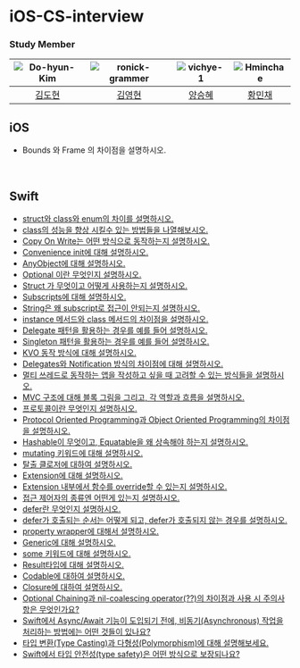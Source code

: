 # iOS-CS-interview


### Study Member

<div class="ios-developer">

| ![Do-hyun-Kim](https://avatars.githubusercontent.com/u/23008224?v=4) | ![ronick-grammer](https://avatars.githubusercontent.com/u/73280175?v=4) | ![vichye-1](https://avatars.githubusercontent.com/u/66904886?v=4) | ![Hminchae](https://avatars.githubusercontent.com/u/103357078?v=4) |
| :---------------------------------------------------------------------: | :-------------------------------------------------------------------: | :--------------------------------------------------------------------: | :-----------------------------------------------------------------: |
|               [김도현](https://github.com/Do-hyun-Kim)             |               [김영현](https://github.com/ronick-grammer)                |               [양승혜](https://github.com/vichye-1)               |                         [황민채](https://github.com/Hminchae)               |

</div>

## iOS
- Bounds 와 Frame 의 차이점을 설명하시오.






<br>

## Swift
- [struct와 class와 enum의 차이를 설명하시오.](https://github.com/Apple-CS-interview/iOS-CS-intervew/issues/1)
- [class의 성능을 향상 시킬수 있는 방법들을 나열해보시오.](https://github.com/Apple-CS-interview/iOS-CS-intervew/issues/2)
- [Copy On Write는 어떤 방식으로 동작하는지 설명하시오.](https://github.com/Apple-CS-interview/iOS-CS-intervew/issues/3)
- [Convenience init에 대해 설명하시오.](https://github.com/Apple-CS-interview/iOS-CS-intervew/issues/4)
- [AnyObject에 대해 설명하시오.](https://github.com/Apple-CS-interview/iOS-CS-intervew/issues/5)
- [Optional 이란 무엇인지 설명하시오.](https://github.com/Apple-CS-interview/iOS-CS-intervew/issues/6)
- [Struct 가 무엇이고 어떻게 사용하는지 설명하시오.](https://github.com/Apple-CS-interview/iOS-CS-intervew/issues/7)
- [Subscripts에 대해 설명하시오.](https://github.com/Apple-CS-interview/iOS-CS-intervew/issues/8)
- [String은 왜 subscript로 접근이 안되는지 설명하시오.](https://github.com/Apple-CS-interview/iOS-CS-intervew/issues/9)
- [instance 메서드와 class 메서드의 차이점을 설명하시오.](https://github.com/Apple-CS-interview/iOS-CS-intervew/issues/10)
- [Delegate 패턴을 활용하는 경우를 예를 들어 설명하시오.](https://github.com/Apple-CS-interview/iOS-CS-intervew/issues/11)
- [Singleton 패턴을 활용하는 경우를 예를 들어 설명하시오.](https://github.com/Apple-CS-interview/iOS-CS-intervew/issues/12)
- [KVO 동작 방식에 대해 설명하시오.](https://github.com/Apple-CS-interview/iOS-CS-intervew/issues/13)
- [Delegates와 Notification 방식의 차이점에 대해 설명하시오.](https://github.com/Apple-CS-interview/iOS-CS-intervew/issues/14)
- [멀티 쓰레드로 동작하는 앱을 작성하고 싶을 때 고려할 수 있는 방식들을 설명하시오.](https://github.com/Apple-CS-interview/iOS-CS-intervew/issues/15)
- [MVC 구조에 대해 블록 그림을 그리고, 각 역할과 흐름을 설명하시오.](https://github.com/Apple-CS-interview/iOS-CS-intervew/issues/16)
- [프로토콜이란 무엇인지 설명하시오.](https://github.com/Apple-CS-interview/iOS-CS-intervew/issues/17)
- [Protocol Oriented Programming과 Object Oriented Programming의 차이점을 설명하시오.](https://github.com/Apple-CS-interview/iOS-CS-intervew/issues/18)
- [Hashable이 무엇이고, Equatable을 왜 상속해야 하는지 설명하시오.](https://github.com/Apple-CS-interview/iOS-CS-intervew/issues/19)
- [mutating 키워드에 대해 설명하시오.](https://github.com/Apple-CS-interview/iOS-CS-intervew/issues/20)
- [탈출 클로저에 대하여 설명하시오.](https://github.com/Apple-CS-interview/iOS-CS-intervew/issues/21)
- [Extension에 대해 설명하시오.](https://github.com/Apple-CS-interview/iOS-CS-intervew/issues/22)
- [Extension 내부에서 함수를 override할 수 있는지 설명하시오.](https://github.com/Apple-CS-interview/iOS-CS-intervew/issues/23)
- [접근 제어자의 종류엔 어떤게 있는지 설명하시오.](https://github.com/Apple-CS-interview/iOS-CS-intervew/issues/24)
- [defer란 무엇인지 설명하시오.](https://github.com/Apple-CS-interview/iOS-CS-intervew/issues/25)
- [defer가 호출되는 순서는 어떻게 되고, defer가 호출되지 않는 경우를 설명하시오.](https://github.com/Apple-CS-interview/iOS-CS-intervew/issues/26)
- [property wrapper에 대해서 설명하시오.](https://github.com/Apple-CS-interview/iOS-CS-intervew/issues/27)
- [Generic에 대해 설명하시오.](https://github.com/Apple-CS-interview/iOS-CS-intervew/issues/28)
- [some 키워드에 대해 설명하시오.](https://github.com/Apple-CS-interview/iOS-CS-intervew/issues/29)
- [Result타입에 대해 설명하시오.](https://github.com/Apple-CS-interview/iOS-CS-intervew/issues/30)
- [Codable에 대하여 설명하시오.](https://github.com/Apple-CS-interview/iOS-CS-intervew/issues/31)
- [Closure에 대하여 설명하시오.](https://github.com/Apple-CS-interview/iOS-CS-intervew/issues/32)
- [Optional Chaining과 nil-coalescing operator(??)의 차이점과 사용 시 주의사항은 무엇인가요?](https://github.com/Apple-CS-interview/iOS-CS-intervew/issues/33)
- [Swift에서 Async/Await 기능이 도입되기 전에, 비동기(Asynchronous) 작업을 처리하는 방법에는 어떤 것들이 있나요?](https://github.com/Apple-CS-interview/iOS-CS-interview/issues/34)
- [타입 변환(Type Casting)과 다형성(Polymorphism)에 대해 설명해보세요.](https://github.com/Apple-CS-interview/iOS-CS-interview/issues/35)
- [Swift에서 타입 안전성(type safety)은 어떤 방식으로 보장되나요?](https://github.com/Apple-CS-interview/iOS-CS-interview/issues/36)
